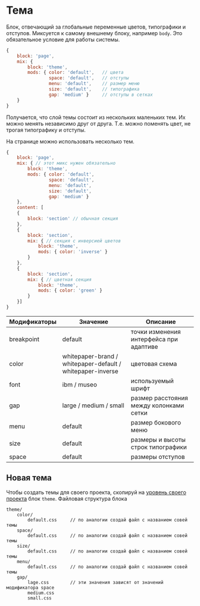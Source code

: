 # Тема

Блок, отвечающий за глобальные переменные цветов, типографики и отступов.
Миксуется к самому внешнему блоку, например `body`. Это обязательное условие для работы системы.

```js
{
	block: 'page',
	mix: { 
		block: 'theme',
		mods: { color: 'default',	// цвета
				space: 'default',	// отступы
				menu: 'default',	// размер меню
				size: 'default',	// типографика
				gap: 'medium' } 	// отступы в сетках
	}
}
```

Получается, что слой темы состоит из нескольких маленьких тем. Их можно менять независимо друг от друга. Т.е. можно поменять цвет, не трогая типографику и отступы.

На странице можно использовать несколько тем.

```js
{
	block: 'page',
	mix: { // этот микс нужен обязательно
		block: 'theme',
		mods: { color: 'default',
				space: 'default',
				menu: 'default',
				size: 'default',
				gap: 'medium' }
	},
	content: [
	{
		block: 'section' // обычная секция
	},
	{
		block: 'section',
		mix: { // секция с инверсией цветов
			block: 'theme',
			mods: { color: 'inverse' }
		}
	},
	{
		block: 'section',
		mix: { // цветная секция
			block: 'theme',
			mods: { color: 'green' }
		}
	}]
}
```

Модификаторы       | Значение                                                   | Описание
------------------ | ---------------------------------------------------------- | ----------------------------------
breakpoint         | default                                                    | точки изменения интерфейса при адаптиве
color              | whitepaper-brand / whitepaper-default / whitepaper-inverse | цветовая схема
font               | ibm / museo                                                | используемый шрифт
gap                | large / medium / small                                     | размер расстояния между колонками сетки
menu               | default                                                    | размер бокового меню
size               | default                                                    | размеры и высоты строк типографики
space              | default                                                    | размеры отступов

## Новая тема

Чтобы создать темы для своего проекта, скопируй на [уровень своего проекта](whitepaper-stub.md) блок `theme`. Файловая структура блока

```
theme/
	color/
		default.css 	// по аналогии создай файл с названием совей темы
	space/
		default.css 	// по аналогии создай файл с названием совей темы
	size/
		default.css 	// по аналогии создай файл с названием совей темы
	menu/
		default.css 	// по аналогии создай файл с названием совей темы
	gap/
		lage.css 		// эти значения зависят от значений модификатора space
		medium.css
		small.css
```
